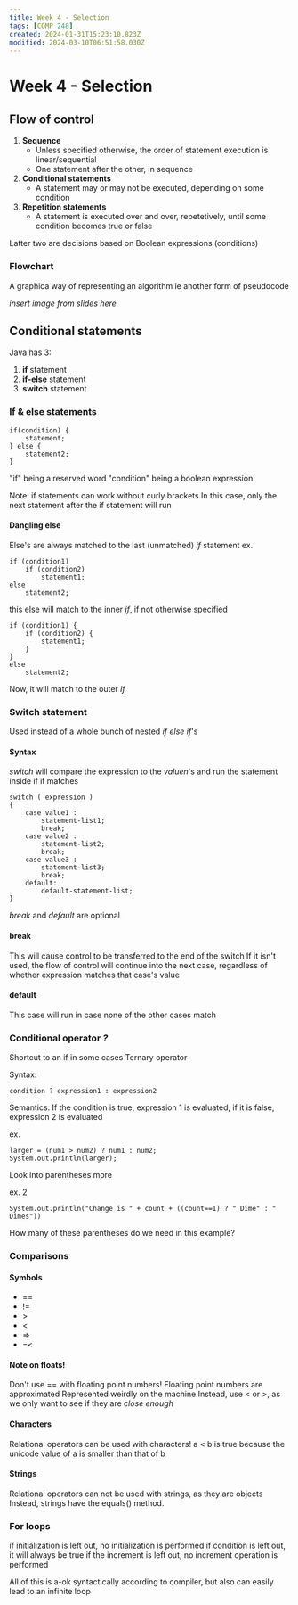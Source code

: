 ```yaml
---
title: Week 4 - Selection
tags: [COMP 248]
created: 2024-01-31T15:23:10.823Z
modified: 2024-03-10T06:51:58.030Z
---
```


# Week 4 - Selection

## Flow of control
1. **Sequence**
	- Unless specified otherwise, the order of statement execution is linear/sequential
	- One statement after the other, in sequence
2. **Conditional statements**
	- A statement may or may not be executed, depending on some condition
3. **Repetition statements** 
	- A statement is executed over and over, repetetively, until some condition becomes true or false

Latter two are decisions based on Boolean expressions (conditions)

### Flowchart
A graphica way of representing an algorithm
ie another form of pseudocode

*insert image from slides here*

## Conditional statements
Java has 3:
1. **if** statement
2. **if-else** statement
3.  **switch** statement

### If & else statements
	if(condition) {
		statement;
	} else {
		statement2;
	}

"if" being a reserved word
"condition" being a boolean expression

Note: if statements can work without curly brackets
In this case, only the next statement after the if statement will run

#### Dangling else
Else's are always matched to the last (unmatched) _if_ statement
ex.

	if (condition1)
		if (condition2)
			statement1;
	else
		statement2;

this else will match to the inner _if_, if not otherwise specified

	if (condition1) {
		if (condition2) {
			statement1;
		}	
	}
	else 
		statement2;

Now, it will match to the outer _if_

### Switch statement
Used instead of a whole bunch of nested _if else if_'s

#### Syntax
_switch_ will compare the expression to the *valuen*'s and run the statement inside if it matches

	switch ( expression )
	{
		case value1 :
			statement-list1;
			break;
		case value2 :
			statement-list2;
			break;
		case value3 :
			statement-list3;
			break;
		default:
			default-statement-list;
	}

_break_ and _default_ are optional

#### break
This will cause control to be transferred to the end of the switch
If it isn't used, the flow of control will continue into the next case, regardless of whether expression matches that case's value

#### default
This case will run in case none of the other cases match

### Conditional operator *?*
Shortcut to an if in some cases
Ternary operator

Syntax:

	condition ? expression1 : expression2
Semantics: If the condition is true, expression 1 is evaluated, if it is false, expression 2 is evaluated

ex.

	larger = (num1 > num2) ? num1 : num2;
	System.out.println(larger);

Look into parentheses more

ex. 2

	System.out.println("Change is " + count + ((count==1) ? " Dime" : " Dimes"))

How many of these parentheses do we need in this example?

### Comparisons

#### Symbols
- ==
- !=
- \>
- <
- =>
- =<

#### Note on floats!
Don't use == with floating point numbers!
Floating point numbers are approximated
Represented weirdly on the machine
Instead, use < or >, as we only want to see if they are *close enough*

#### Characters
Relational operators can be used with characters!
a < b is true because the unicode value of a is smaller than that of b

#### Strings
Relational operators can not be used with strings, as they are objects
Instead, strings have the equals() method.

### For loops
if initialization is left out, no initialization is performed
if condition is left out, it will always be true
if the increment is left out, no increment operation is performed

All of this is a-ok syntactically according to compiler, but also can easily lead to an infinite loop
